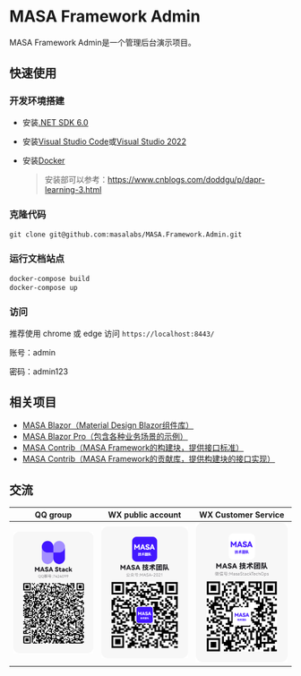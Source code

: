# MASA Framework Admin

MASA Framework Admin是一个管理后台演示项目。



## 快速使用

### 开发环境搭建

* 安装[.NET SDK 6.0](https://dotnet.microsoft.com/download/dotnet/6.0)
- 安装[Visual Studio Code](https://code.visualstudio.com/Download/)或[Visual Studio 2022](https://docs.microsoft.com/en-us/visualstudio/releases/2022/release-notes)

* 安装[Docker](https://www.docker.com/products/docker-desktop)

  > 安装部可以参考：https://www.cnblogs.com/doddgu/p/dapr-learning-3.html



### 克隆代码

```shell
git clone git@github.com:masalabs/MASA.Framework.Admin.git
```



### 运行文档站点

```shell
docker-compose build
docker-compose up
```



### 访问

推荐使用 chrome 或 edge 访问 `https://localhost:8443/`

账号：admin

密码：admin123



## 相关项目

- [MASA Blazor（Material Design Blazor组件库）](https://github.com/BlazorComponent/MASA.Blazor)
- [MASA Blazor Pro（包含各种业务场景的示例）](https://github.com/BlazorComponent/Masa.Blazor.Pro)
- [MASA Contrib（MASA Framework的构建块，提供接口标准）](https://github.com/masastack/MASA.Contrib)
- [MASA Contrib（MASA Framework的贡献库，提供构建块的接口实现）](https://github.com/masastack/MASA.Contrib)



## 交流

| QQ group                                         | WX public account                                            | WX Customer Service                                          |
| ------------------------------------------------ | ------------------------------------------------------------ | ------------------------------------------------------------ |
| ![masa.blazor-qq](imgs/masa.blazor-qq-group.png) | ![masa.blazor-weixin](imgs/masa.blazor-wechat-public-account.png) | ![masa.blazor-weixin](imgs/masa.blazor-wechat-customer-service.png) |
